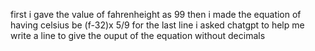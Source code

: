 first i gave the value of fahrenheight as 99
then i made the equation of having celsius be (f-32)x 5/9
for the last line i asked chatgpt to help me write a line to give the ouput of the equation without decimals
